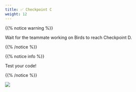 ```yaml
---
title: ✅ Checkpoint C
weight: 12
---
```


{{% notice warning %}}

Wait for the teammate working on Birds to reach Checkpoint D.

{{% /notice %}}

{{% notice info %}}

Test your code!

{{% /notice %}}

![](../../images/checkpoint5.gif)
